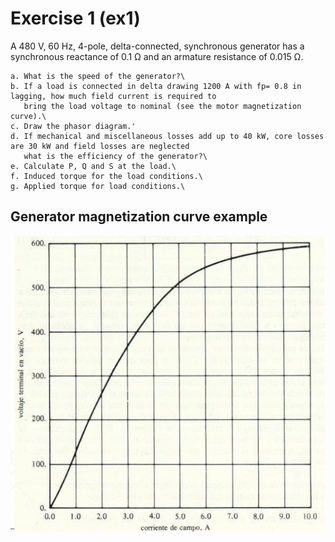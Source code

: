 # Exercise 1 (ex1)

A 480 V, 60 Hz, 4-pole, delta-connected, synchronous generator has a synchronous reactance of 0.1 Ω and an
armature resistance of 0.015 Ω.

    a. What is the speed of the generator?\
    b. If a load is connected in delta drawing 1200 A with fp= 0.8 in lagging, how much field current is required to
       bring the load voltage to nominal (see the motor magnetization curve).\
    c. Draw the phasor diagram.'
    d. If mechanical and miscellaneous losses add up to 40 kW, core losses are 30 kW and field losses are neglected
       what is the efficiency of the generator?\
    e. Calculate P, Q and S at the load.\
    f. Induced torque for the load conditions.\
    g. Applied torque for load conditions.\


## Generator magnetization curve example

<img src="images/mag_curve.png" alt="Generator's magnetization curve" width="550" height="auto"/>
